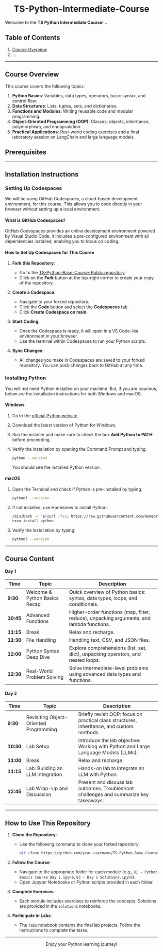 # <div align="center">TS-Python-Intermediate-Course</div>

Welcome to the **TS Python Intermediate Course**!
...

## Table of Contents

1. [Course Overview](#course-overview)
2. ...

---

## Course Overview

This course covers the following topics:

1. **Python Basics**: Variables, data types, operators, basic syntax, and control flow.
2. **Data Structures**: Lists, tuples, sets, and dictionaries.
3. **Functions and Modules**: Writing reusable code and modular programming.
4. **Object-Oriented Programming (OOP)**: Classes, objects, inheritance, polymorphism, and encapsulation.
5. **Practical Applications**: Real-world coding exercises and a final laboratory session on LangChain and large language models.

## Prerequisites

---

## Installation Instructions

### Setting Up Codespaces

We will be using GitHub Codespaces, a cloud-based development environment, for this course. This allows you to code directly in your browser without setting up a local environment.

#### What is GitHub Codespaces?

GitHub Codespaces provides an online development environment powered by Visual Studio Code. It includes a pre-configured environment with all dependencies installed, enabling you to focus on coding.

#### How to Set Up Codespaces for This Course

1. **Fork this Repository**:
   - Go to the [TS-Python-Base-Course-Public repository](https://github.com/your-repo-link).
   - Click on the **Fork** button at the top-right corner to create your copy of the repository.

2. **Create a Codespace**:
   - Navigate to your forked repository.
   - Click the **Code** button and select the **Codespaces** tab.
   - Click **Create Codespace on main**.

3. **Start Coding**:
   - Once the Codespace is ready, it will open in a VS Code-like environment in your browser.
   - Use the terminal within Codespaces to run your Python scripts.

4. **Sync Changes**:
   - All changes you make in Codespaces are saved to your forked repository. You can push changes back to GitHub at any time.


### Installing Python

You will not need Python installed on your machine. But, if you are courious, below are the installation instructions for both Windows and macOS.

#### Windows

1. Go to the [official Python website](https://www.python.org/).
2. Download the latest version of Python for Windows.
3. Run the installer and make sure to check the box **Add Python to PATH** before proceeding.
4. Verify the installation by opening the Command Prompt and typing:

   ```bash
   python --version
   ```

   You should see the installed Python version.

#### macOS

1. Open the Terminal and check if Python is pre-installed by typing:

   ```bash
   python3 --version
   ```

2. If not installed, use Homebrew to install Python:

   ```bash
   /bin/bash -c "$(curl -fsSL https://raw.githubusercontent.com/Homebrew/install/HEAD/install.sh)"
   brew install python
   ```

3. Verify the installation by typing:

   ```bash
   python3 --version
   ```

---

## Course Content

#### Day 1
| Time          | Topic                                | Description                          |
|---------------|--------------------------------------|--------------------------------------|
| **9:30**      | Welcome & Python Basics Recap        | Quick overview of Python basics: syntax, data types, loops, and conditionals. |
| **10:45**     | Advanced Functions                   | 	Higher-order functions (map, filter, reduce), unpacking arguments, and lambda functions. |
| **11:15**     | Break                                | Relax and recharge.              |
| **11:30**     | File Handling                        | Handling text, CSV, and JSON files.  |
| **12:00**     | Python Syntax Deep Dive              | Explore comprehensions (list, set, dict), unpacking operators, and nested loops. |
| **12:30**     | Real-World Problem Solving           | Solve intermediate-level problems using advanced data types and functions. |


#### Day 2


| Time          | Topic                                | Description                          |
|---------------|--------------------------------------|--------------------------------------|
| **9:30**      | Revisiting Object-Oriented Programming | Briefly revisit OOP: focus on practical class structures, inheritance, and custom methods.       |
| **10:30**     | Lab Setup                            | Introduce the lab objective: Working with Python and Large Language Models (LLMs). |
| **11:00**     | Break                                | Relax and recharge.                                                   |
| **11:15**     | Lab: Building an LLM Integration     | Hands-on lab to integrate an LLM with Python.  |
| **12:45**     | Lab Wrap-Up and Discussion           | Present and discuss lab outcomes. Troubleshoot challenges and summarize key takeaways.           |


---

## How to Use This Repository

1. **Clone the Repository**:
   - Use the following command to clone your forked repository:

     ```bash
     git clone https://github.com/your-username/TS-Python-Base-Course-Public.git
     ```

2. **Follow the Course**:
   - Navigate to the appropriate folder for each module (e.g., `01 - Python Basics Course Day 1.ipynb`, `03 - Day 1 Solutions.ipynb`).
   - Open Jupyter Notebooks or Python scripts provided in each folder.

3. **Complete Exercises**:
   - Each module includes exercises to reinforce the concepts. Solutions are provided in the `solutions` notebooks.

4. **Participate in Labs**:
   - The `labs` notebook contains the final lab projects. Follow the instructions to complete the tasks.

---

<div align="center">Enjoy your Python learning journey!</div>
